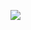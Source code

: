 
![](https://lh7-rt.googleusercontent.com/docsz/AD_4nXcduR--8FQFGMVeyUTH4lLvp1ixXDzBEHYy12NmKxsifQwVwV-yYtNpVcn-TNNpb-XItYzRS4VOgMb4G5hElDmv--8riabVKLC6vVlEpfLqxGyOZ-mOnkcj8pyVL9HFOf3xKfqGMtsVeoFc1Sbw1zwSAug?key=VL6rlxHif1n3cbsABqzaLg)

